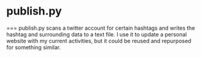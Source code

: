 # publish.py #
===
publish.py scans a twitter account for certain hashtags and writes the hashtag and surrounding data to a text file. I use it to update a personal website with my current activities, but it could be reused and repurposed for something similar.
